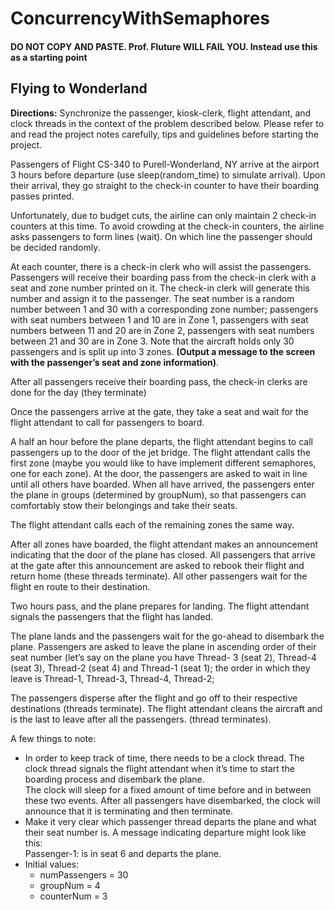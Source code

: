 # ConcurrencyWithSemaphores

#### DO NOT COPY AND PASTE. Prof. Fluture WILL FAIL YOU. Instead use this as a starting point

## Flying to Wonderland

**Directions:** Synchronize the passenger, kiosk-clerk, flight attendant, and clock threads in the context of
the problem described below. Please refer to and read the project notes carefully, tips and guidelines
before starting the project.

<p>Passengers of Flight CS-340 to Purell-Wonderland, NY arrive at the airport 3 hours before departure
(use sleep(random_time) to simulate arrival). Upon their arrival, they go straight to the check-in counter to
have their boarding passes printed.</p>
  
  
<p>Unfortunately, due to budget cuts, the airline can only maintain 2 check-in counters at this time. To avoid
crowding at the check-in counters, the airline asks passengers to form lines (wait). On which line the
passenger should be decided randomly.</p>

<p>At each counter, there is a check-in clerk who will assist the passengers. Passengers will receive their
boarding pass from the check-in clerk with a seat and zone number printed on it. The check-in clerk will
generate this number and assign it to the passenger. The seat number is a random number between 1
and 30 with a corresponding zone number; passengers with seat numbers between 1 and 10 are in Zone
1, passengers with seat numbers between 11 and 20 are in Zone 2, passengers with seat numbers
between 21 and 30 are in Zone 3. Note that the aircraft holds only 30 passengers and is split up into 3
  zones. <b>(Output a message to the screen with the passenger’s seat and zone information)</b>.</p>
  
<p>After all passengers receive their boarding pass, the check-in clerks are done for the day (they terminate)</p>

<p>Once the passengers arrive at the gate, they take a seat and wait for the flight attendant to call for
passengers to board.</p>


<p>A half an hour before the plane departs, the flight attendant begins to call passengers up to the door of
the jet bridge. The flight attendant calls the first zone (maybe you would like to have implement different
semaphores, one for each zone). At the door, the passengers are asked to wait in line until all others
have boarded. When all have arrived, the passengers enter the plane in groups (determined by
groupNum), so that passengers can comfortably stow their belongings and take their seats.</p>
  
  
<p>The flight attendant calls each of the remaining zones the same way.</p>


<p>After all zones have boarded, the flight attendant makes an announcement indicating that the door of the
plane has closed. All passengers that arrive at the gate after this announcement are asked to rebook
their flight and return home (these threads terminate). All other passengers wait for the flight en route
to their destination.</p>

<p>Two hours pass, and the plane prepares for landing. The flight attendant signals the passengers that
the flight has landed.</p>


<p>The plane lands and the passengers wait for the go-ahead to disembark the plane. Passengers are
asked to leave the plane in ascending order of their seat number (let’s say on the plane you have Thread-
3 (seat 2), Thread-4 (seat 3), Thread-2 (seat 4) and Thread-1 (seat 1); the order in which they leave is
Thread-1, Thread-3, Thread-4, Thread-2;</p>

<p>The passengers disperse after the flight and go off to their respective destinations (threads terminate).
The flight attendant cleans the aircraft and is the last to leave after all the passengers. (thread terminates).</p>

A few things to note:
<ul>
  <li>In order to keep track of time, there needs to be a clock thread. The clock thread signals
the flight attendant when it’s time to start the boarding process and disembark the plane. <br />
The clock will sleep for a fixed amount of time before and in between these two events.
After all passengers have disembarked, the clock will announce that it is terminating and
    then terminate.</li>
  <li>Make it very clear which passenger thread departs the plane and what their seat number
is. A message indicating departure might look like this:<br />
    Passenger-1: is in seat 6 and departs the plane.</li>

<li> Initial values:
  <ul>
    <li>numPassengers = 30</li>
    <li>groupNum = 4</li>
    <li>counterNum = 3</li>
  </ul>
  </li>
  </ul>
